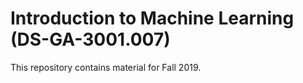 # Introduction to Machine Learning (DS-GA-3001.007)
This repository contains material for Fall 2019.
